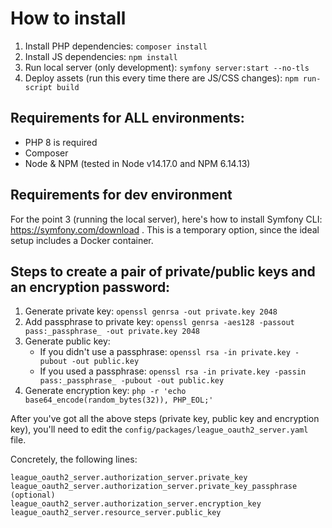 # How to install

1. Install PHP dependencies: `composer install`
2. Install JS dependencies: `npm install`
3. Run local server (only development): `symfony server:start --no-tls`
4. Deploy assets (run this every time there are JS/CSS changes): `npm run-script build`

## Requirements for ALL environments:

* PHP 8 is required
* Composer
* Node & NPM (tested in Node v14.17.0 and NPM 6.14.13)

## Requirements for dev environment

For the point 3 (running the local server), here's how to install Symfony CLI: https://symfony.com/download . This is a temporary option, since the ideal setup includes a Docker container.

## Steps to create a pair of private/public keys and an encryption password:

1. Generate private key: `openssl genrsa -out private.key 2048`
2. Add passphrase to private key: `openssl genrsa -aes128 -passout pass:_passphrase_ -out private.key 2048`
3. Generate public key:
   - If you didn't use a passphrase: `openssl rsa -in private.key -pubout -out public.key`
   - If you used a passphrase: `openssl rsa -in private.key -passin pass:_passphrase_ -pubout -out public.key`
4. Generate encryption key: `php -r 'echo base64_encode(random_bytes(32)), PHP_EOL;'`

After you've got all the above steps (private key, public key and encryption key), you'll need to edit the `config/packages/league_oauth2_server.yaml` file.

Concretely, the following lines:

```
league_oauth2_server.authorization_server.private_key
league_oauth2_server.authorization_server.private_key_passphrase (optional)
league_oauth2_server.authorization_server.encryption_key
league_oauth2_server.resource_server.public_key
```
